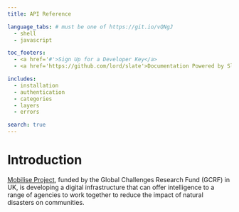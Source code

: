 ```yaml
---
title: API Reference

language_tabs: # must be one of https://git.io/vQNgJ
  - shell 
  - javascript

toc_footers:
  - <a href='#'>Sign Up for a Developer Key</a>
  - <a href='https://github.com/lord/slate'>Documentation Powered by Slate</a>

includes:
  - installation
  - authentication
  - categories
  - layers
  - errors

search: true
---
```


# Introduction

[Mobilise Project](http://www.mobilise-project.org.uk/), funded by the Global Challenges Research Fund (GCRF) in UK, is developing a digital infrastructure that can offer intelligence to a range of agencies to work together to reduce the impact of natural disasters on communities.

